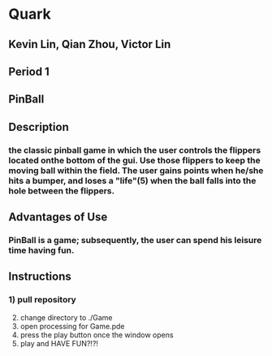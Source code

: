 # Quark

## Kevin Lin, Qian Zhou, Victor Lin
## Period 1

## PinBall

## Description
### the classic pinball game in which the user controls the flippers located onthe bottom of the gui. Use those flippers to keep the moving ball within the field. The user gains points when he/she hits a bumper, and loses a "life"(5) when the ball falls into the hole between the flippers.

## Advantages of Use
### PinBall is a game; subsequently, the user can spend his leisure time having fun.

## Instructions
### 1) pull repository
2) change directory to ./Game
3) open processing for Game.pde
4) press the play button once the window opens
5) play and HAVE FUN?!?!